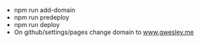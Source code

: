 - npm run add-domain
- npm run predeploy
- npm run deploy
- On github/settings/pages change domain to www.gwesley.me
